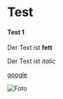 # Test
#### Test 1

Der Text ist **fett**

Der Text ist *italic*

[google](google.de)

![Foto](image.jpg)
